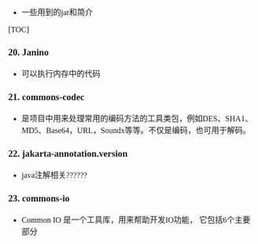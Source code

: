 <font face="Simsun" size=3>

- 一些用到的jar和简介

[TOC]

### 

### 20. Janino

- 可以执行内存中的代码

### 21. commons-codec

- 是项目中用来处理常用的编码方法的工具类包，例如DES、SHA1、MD5、Base64，URL，Soundx等等。不仅是编码，也可用于解码。

### 22. jakarta-annotation.version

- java注解相关??????

### 23. commons-io

- Common IO 是一个工具库，用来帮助开发IO功能， 它包括6个主要部分

</font>
